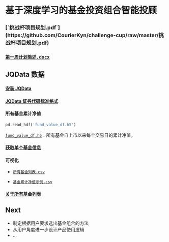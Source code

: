 # 基于深度学习的基金投资组合智能投顾

<h3>[`挑战杯项目规划.pdf`](https://github.com/CourierKyn/challenge-cup/raw/master/挑战杯项目规划.pdf)</h3>

### [`第一周计划简述.docx`](https://github.com/CourierKyn/challenge-cup/raw/master/第一周计划简述.docx)

## JQData 数据

#### [安装 JQData](https://github.com/CourierKyn/challenge-cup/blob/master/其他说明.md#安装-jqdata)

#### [JQData 证券代码标准格式](https://github.com/CourierKyn/challenge-cup/blob/master/其他说明.md#jqdata-证券代码标准格式)

#### 所有基金累计净值

```python
pd.read_hdf('fund_value_df.h5')
```

[`fund_value_df.h5`](https://github.com/CourierKyn/challenge-cup/raw/master/fund_value_df.h5)：所有基金自上市以来每个交易日的累计净值。

#### [获取单个基金信息](https://www.joinquant.com/help/api/help?name=JQData#get_security_info-获取单个标的信息)

#### 可视化

- [`所有基金列表.csv`](https://github.com/CourierKyn/challenge-cup/blob/master/所有基金列表.csv)

- [`基金累计净值示例.csv`](https://github.com/CourierKyn/challenge-cup/blob/master/基金累计净值示例.csv)

#### [关于所有基金列表](https://github.com/CourierKyn/challenge-cup/blob/master/其他说明.md#关于所有基金列表)

## Next

* 制定根据用户要求选出基金组合的方法
* 从用户角度进一步设计产品使用逻辑
* …
